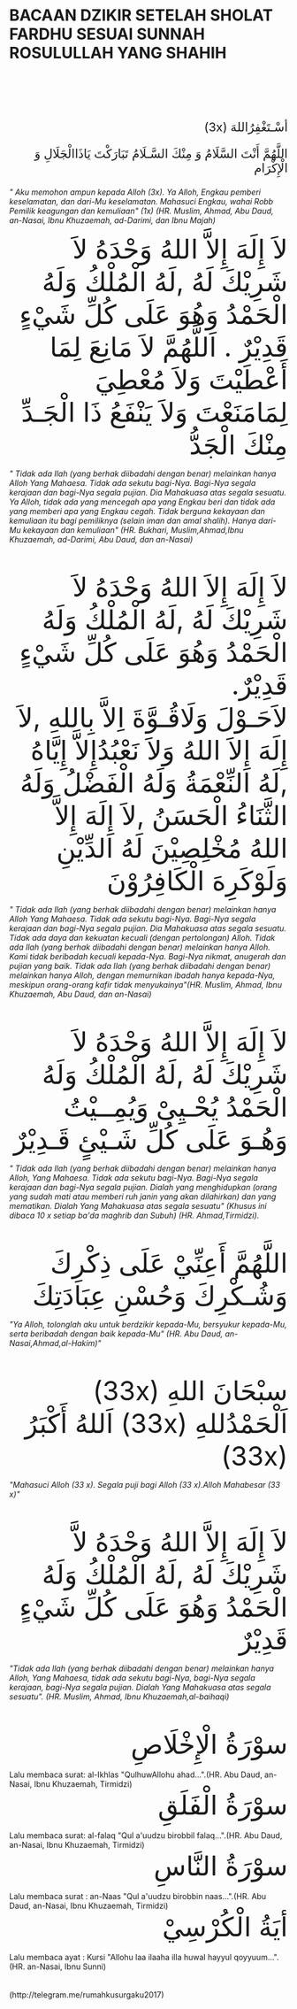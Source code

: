 # BACAAN DZIKIR SETELAH SHOLAT FARDHU SESUAI SUNNAH ROSULULLAH YANG SHAHIH
<br>
<br>
<br>
<br>
<br>
<div dir="rtl" style="font-size: 22px">
أسْـتَغْفِرُاللهَ (3x)

اللَّهُمَّ أَنْتَ السَّلَامُ وَ مِنْكَ السَّـلَامُ تَبَارَكْتَ يَاذَاالْجَلَالِ وَ الْإِكْرَام
</div>

_" Aku memohon ampun kepada Alloh (3x). Ya Alloh, Engkau pemberi keselamatan, dan dari-Mu keselamatan. Mahasuci Engkau, wahai Robb Pemilik keagungan dan kemuliaan&quot; (1x) (HR. Muslim, Ahmad, Abu Daud, an-Nasai, Ibnu Khuzaemah, ad-Darimi, dan Ibnu Majah)_



<div dir="rtl"><font size = 8>
لاَ إِلَهَ إِلاَّ اللهُ وَحْدَهُ لاَ شَرِيْكَ لَهُ ,لَهُ الْمُلْكُ وَلَهُ الْحَمْدُ وَهُوَ عَلَى كُلِّ شَيْءٍ قَدِيْرٌ . اَللَّهُمَّ لاَ مَانِعَ  لِمَا أَعْطَيْتَ وَلاَ  مُعْطِيَ لِمَامَنَعْتَ وَلاَ يَنْفَعُ ذَا الْجَـدِّ مِنْكَ الْجَدُّ
</font></div>

_" Tidak ada Ilah (yang berhak diibadahi dengan benar) melainkan hanya  Alloh Yang Mahaesa. Tidak ada sekutu bagi-Nya. Bagi-Nya segala kerajaan dan bagi-Nya segala pujian. Dia Mahakuasa atas segala sesuatu. Ya Alloh, tidak ada yang mencegah apa yang Engkau beri dan tidak ada yang memberi apa yang Engkau cegah. Tidak berguna kekayaan dan kemuliaan itu bagi pemiliknya (selain iman dan amal shalih). Hanya dari-Mu  kekayaan dan kemuliaan&quot; (HR. Bukhari, Muslim,Ahmad,Ibnu Khuzaemah, ad-Darimi, Abu Daud, dan an-Nasai)_
<br>
<br>
<br>
<div dir="rtl"><font size = 8>
لاَ إِلَهَ إِلاَ اللهُ وَحْدَهُ لاَ شَرِيْكَ لَهُ ,لَهُ الْمُلْكُ وَلَهُ الْحَمْدُ وَهُوَ عَلَى كُلِّ شَيْءٍ قَدِيْرٌ.<br>
لاَحَـوْلَ وَلَاقُـوَّةَ اِلاَّ بِاللهِ ,لاَ إِلَهَ إِلاَ اللهُ وَلاَ نَعْبُدُإِلاَّ إِيَّاهُ ,لَهُ النِّعْمَةُ وَلَهُ الْفَضْلُ وَلَهُ الثَّنَاءُ الْحَسَنُ ,لاَ إِلَهَ إِلاَّ اللهُ مُخْلِصِيْنَ لَهُ الدِّيْنِ وَلَوْكَرِهَ الْكَافِرُوْنَ
</font></div>

_" Tidak ada Ilah (yang berhak diibadahi dengan benar) melainkan hanya  Alloh Yang Mahaesa. Tidak ada sekutu bagi-Nya. Bagi-Nya segala kerajaan dan bagi-Nya segala pujian. Dia Mahakuasa atas segala sesuatu. Tidak ada daya dan kekuatan kecuali (dengan pertolongan) Alloh. Tidak ada Ilah (yang berhak diibadahi dengan benar) melainkan hanya  Alloh. Kami tidak beribadah kecuali kepada-Nya. Bagi-Nya nikmat, anugerah dan pujian yang baik. Tidak ada Ilah (yang berhak diibadahi dengan benar) melainkan hanya Alloh, dengan memurnikan ibadah hanya kepada-Nya, meskipun orang-orang kafir tidak menyukainya&quot;(HR. Muslim, Ahmad, Ibnu Khuzaemah, Abu Daud, dan an-Nasai)_
<br>
<br>
<br>
<div dir="rtl"><font size = 8>
لاَ إِلَهَ إِلاَّ اللهُ وَحْدَهُ لاَ شَرِيْكَ لَهُ ,لَهُ الْمُلْكُ
وَلَهُ الْحَمْدُ يُحْـيِىْ وَيُمِــيْتُ وَهُـوَ عَلَى كُلِّ شَـيْئٍ قَـدِيْرٌ
</font></div>

_" Tidak ada Ilah (yang berhak diibadahi dengan benar) melainkan hanya Alloh, Yang Mahaesa. Tidak ada sekutu bagi-Nya. Bagi-Nya segala kerajaan dan bagi-Nya segala pujian. Dialah yang menghidupkan (orang yang sudah mati atau memberi ruh janin yang akan dilahirkan) dan yang mematikan. Dialah Yang Mahakuasa atas segala sesuatu&quot; (Khusus ini dibaca 10 x setiap ba&#39;da maghrib dan Subuh) (HR. Ahmad,Tirmidzi)._
<br>
<br>
<br>
<div dir="rtl"><font size = 8>
اللَّهُمَّ أَعِنِّيْ عَلَى ذِكْرِكَ وَشُـكْرِكَ وَحُسْنِ عِبَادَتِكَ
</font></div>

_"Ya Alloh, tolonglah aku untuk berdzikir kepada-Mu, bersyukur kepada-Mu, serta beribadah dengan baik kepada-Mu" (HR. Abu Daud, an-Nasai,Ahmad,al-Hakim)"_
<br>
<br>
<br>
<div dir="rtl"><font size = 8>
سبْحَانَ اللهِ (33x) اَلْحَمْدُللهِ (33x) اَللهُ أَكْبَرُ (33x)
</font></div>

_"Mahasuci Alloh (33 x). Segala puji bagi Alloh (33 x).Alloh Mahabesar (33 x)"_
<br>
<br>
<br>
<div dir="rtl"><font size = 8>
لاَ إِلَهَ إِلاَّ اللهُ وَحْدَهُ لاَّ شَرِيْكَ لَهُ ,لَهُ الْمُلْكُ وَلَهُ الْحَمْدُ وَهُوَ عَلَى كُلِّ شَيْءٍ قَدِيْرٌ
</font></div>

_"Tidak ada Ilah (yang berhak diibadahi dengan benar) melainkan hanya Alloh, Yang Mahaesa, tidak ada sekutu bagi-Nya, bagi-Nya segala kerajaan, bagi-Nya segala pujian. Dialah Yang Mahakuasa atas segala sesuatu". (HR. Muslim, Ahmad, Ibnu Khuzaemah,al-baihaqi)_
<br>
<br>
<br>
<div dir="rtl"><font size = 8>
سوْرَةُ الْإِخْلَاصِ
</font></div>
<br>
Lalu membaca surat: al-Ikhlas &quot;QulhuwAllohu ahad…&quot;.(HR. Abu Daud, an-Nasai, Ibnu Khuzaemah, Tirmidzi)
<br>
<div dir="rtl"><font size = 8>
سوْرَةُ الْفَلَقِ
</font></div>
<br>
Lalu membaca surat: al-falaq &quot;Qul a&#39;uudzu birobbil falaq…&quot;.(HR. Abu Daud, an-Nasai, Ibnu Khuzaemah, Tirmidzi)
<br>
<div dir="rtl"><font size = 8>
سوْرَةُ النَّاسِ
</font></div>
<br>
Lalu membaca surat : an-Naas &quot;Qul a&#39;uudzu birobbin naas…&quot;.(HR. Abu Daud, an-Nasai, Ibnu Khuzaemah, Tirmidzi)
<br>
<div dir="rtl"><font size = 8>
أيَةُ الْكُرْسِيْ
</font></div>
<br>
Lalu membaca ayat : Kursi &quot;Allohu laa ilaaha illa huwal hayyul qoyyuum…&quot;.(HR. an-Nasai, Ibnu Sunni)
<br>
<br>
<br>
(http://telegram.me/rumahkusurgaku2017)
